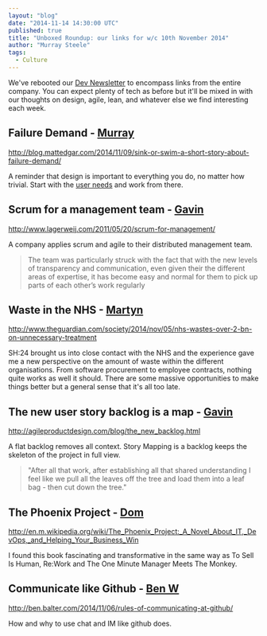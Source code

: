 ```yaml
---
layout: "blog"
date: "2014-11-14 14:30:00 UTC"
published: true
title: "Unboxed Roundup: our links for w/c 10th November 2014"
author: "Murray Steele"
tags:
  - Culture
---
```


We've rebooted our [Dev Newsletter](/blog?tags=Dev+Newsletter) to encompass links from the entire company.  You can expect plenty of tech as before but it'll be mixed in with our thoughts on design, agile, lean, and whatever else we find interesting each week.

## Failure Demand - [Murray](http://www.unboxedconsulting.com/people/murray-steele)

http://blog.mattedgar.com/2014/11/09/sink-or-swim-a-short-story-about-failure-demand/

A reminder that design is important to everything you do, no matter how trivial.  Start with the [user needs](https://www.gov.uk/service-manual/user-centred-design/user-needs.html) and work from there.

## Scrum for a management team - [Gavin](http://www.unboxedconsulting.com/people/gavin-van-lelyveld)

http://www.lagerweij.com/2011/05/20/scrum-for-management/

A company applies scrum and agile to their distributed management team.

>  The team was particularly struck with the fact that with the new levels of transparency and communication, even given their the different areas of expertise, it has become easy and normal for them to pick up parts of each other’s work regularly

## Waste in the NHS - [Martyn](http://www.unboxedconsulting.com/people/martyn-evans)

http://www.theguardian.com/society/2014/nov/05/nhs-wastes-over-2-bn-on-unnecessary-treatment

SH:24 brought us into close contact with the NHS and the experience gave me a new perspective on the amount of waste within the different organisations. From software procurement to employee contracts, nothing quite works as well it should. There are some massive opportunities to make things better but a general sense that it's all too late.

## The new user story backlog is a map - [Gavin](http://www.unboxedconsulting.com/people/gavin-van-lelyveld)

http://agileproductdesign.com/blog/the_new_backlog.html

A flat backlog removes all context. Story Mapping is a backlog keeps the skeleton of the project in full view.

> "After all that work, after establishing all that shared understanding I feel like we pull all the leaves off the tree and load them into a leaf bag - then cut down the tree."

## The Phoenix Project - [Dom](http://www.unboxedconsulting.com/people/dominic-mason)

http://en.m.wikipedia.org/wiki/The_Phoenix_Project:_A_Novel_About_IT,_DevOps,_and_Helping_Your_Business_Win

I found this book fascinating and transformative in the same way as To Sell Is Human, Re:Work and The One Minute Manager Meets The Monkey.

## Communicate like Github - [Ben W](http://www.unboxedconsulting.com/people/ben-wong)

http://ben.balter.com/2014/11/06/rules-of-communicating-at-github/

How and why  to use chat and IM like github does.

